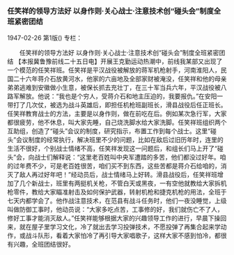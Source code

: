 ### 任笑祥的领导方法好  以身作则·关心战士·注意技术创“碰头会”制度全班紧密团结

1947-02-26
第1版()
专栏：

　　任笑祥的领导方法好
    以身作则·关心战士·注意技术创“碰头会”制度全班紧密团结
    【本报冀鲁豫前线二十五日电】开展王克勤运动热潮中，前线我某部又出现了一个模范的任笑祥班。任笑祥是平汉战役被解放的蒋军机枪射手，河南淮阳人，民国二十六年蒋介石放黄河水，他家的六亩地及全部家财被淹没，任笑祥和他的母亲弟弟逃难到安徽做小生意，被保长抓去充壮丁，在三十军当兵六年，平汉战役被八路军解放。他说：“我也是个穷人，受蒋介石和地主压迫的，我要报仇。”在安阳一带打了几次仗，被选为战斗英雄后，即担任机枪班副班长，滑县战役后任正班长。任笑祥教育战士的方法，主要是以身作则，做在前吃在后。例如某次急行军，大家都很疲劳，他不休息，叫大家先睡，自己烧洗脚水给大家洗脚。任笑祥班组织两个互助组，创造了“碰头”会议的制度，研究指示，布置工作到每个战士。这里“碰头”会议制度的经常执行，解决班里不少的问题，比如在敌后过旧历年时，连里的生活不很好，个别战士情绪不高，任笑祥发现这一问题后，和组长们马上开了“碰头”会，向战士们解释说：“这里老百姓叫中央军遭踏的多苦，他们都没过好年。咱的过年费不少，可是老百姓很苦，咱们买不到东西，这些苦都是蒋介石给咱的，消灭了敌人再过好年吧！”经动员后，战士情绪马上好转。滑县战役后，任笑祥班增加了几个新战士，班里有两挺机关枪，不管白天或黑夜，一有空他就教给大家拆机枪零件，教给大家瞄准射击及如何保护武器，转射机枪和捷克机枪的用法，全班于七天内都学会了。他作战注意技术，在范县有战斗任务时，他们一夜没睡觉，上级叫做防御工事时，他动员说：“大家多吃点苦，工事修的好，我们就伤亡不了人，修好工事才能消灭敌人。”任笑祥能够根据大家的兴趣领导工作的进行，早晨下操回来，就在屋子里学习文化，冷了就出去学习投弹技术，不愿投弹了再集合起来学动作，或战斗队形，看着大家怕冷了再引导大家唱歌子，这样大家不感到怕冷，都很有兴趣，全班团结很好。
